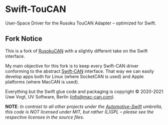 # Swift-TouCAN

User-Space Driver for the Rusoku TouCAN Adapter – optimized for Swift.

## Fork Notice

This is a fork of [RusokuCAN](https://github.com/mac-can/RusokuCAN) with a slightly different take on the Swift interface.

My main objective for this fork is to keep every Swift-CAN driver conforming to the abstract [Swift-CAN](https://github.com/Automotive-Swift/Swift-CAN) interface. That way we can easily develop apps both for Linux (where SocketCAN is used) and Apple platforms (where MacCAN is used).

Everything but the Swift glue code and packaging is copyright © 2020-2021 Uwe Vogt, UV Software, Berlin (info@mac-can.com).

**NOTE**: *In contrast to all other projects under the [Automotive-Swift](https://github.com/Automotive-Swift) umbrella, this code is NOT licensed under MIT, but rather (L)GPL – please see the respective licenses in the source files.*
